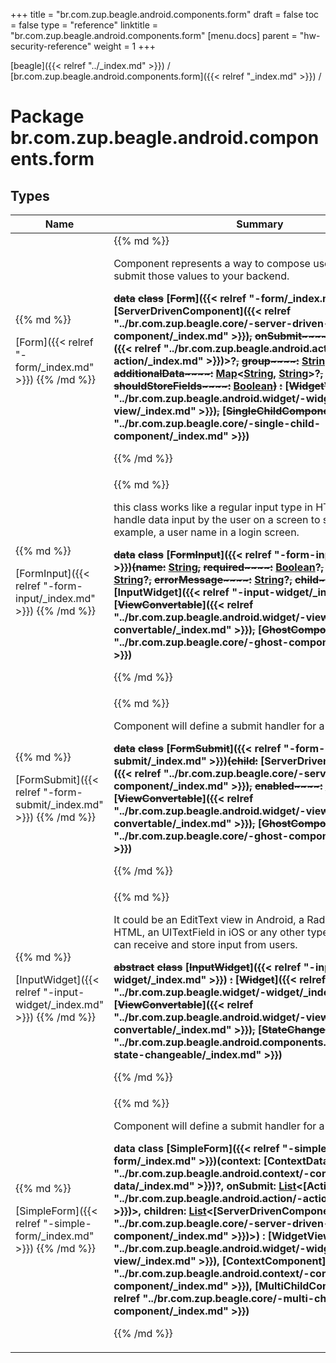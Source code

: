 +++
title = "br.com.zup.beagle.android.components.form"
draft = false
toc = false
type = "reference"
linktitle = "br.com.zup.beagle.android.components.form"
[menu.docs]
  parent = "hw-security-reference"
  weight = 1
+++

[beagle]({{< relref "../_index.md" >}}) / [br.com.zup.beagle.android.components.form]({{< relref "_index.md" >}}) / 



# Package br.com.zup.beagle.android.components.form  


## Types  
<table>
  
<thead>
<tr>
<th>
Name  
</th>
<th>
Summary  
</th>
  
</tr>
</thead>
<tbody>
<tr>
<td>
{{% md %}}

[Form]({{< relref "-form/_index.md" >}})
{{% /md %}}
</td>
<td>
{{% md %}}



Component represents a way to compose user inputs and submit  those values to your backend.

  
  
<b>~~data~~ ~~class~~ [~~Form~~]({{< relref "-form/_index.md" >}})~~(~~~~**child**~~~~:~~ [ServerDrivenComponent]({{< relref "../br.com.zup.beagle.core/-server-driven-component/_index.md" >}})~~,~~ ~~**onSubmit**~~~~:~~ [List](https://kotlinlang.org/api/latest/jvm/stdlib/kotlin.collections/-list/index.html)<[Action]({{< relref "../br.com.zup.beagle.android.action/-action/_index.md" >}})>?~~,~~ ~~**group**~~~~:~~ [String](https://kotlinlang.org/api/latest/jvm/stdlib/kotlin/-string/index.html)?~~,~~ ~~**additionalData**~~~~:~~ [Map](https://kotlinlang.org/api/latest/jvm/stdlib/kotlin.collections/-map/index.html)<[String](https://kotlinlang.org/api/latest/jvm/stdlib/kotlin/-string/index.html), [String](https://kotlinlang.org/api/latest/jvm/stdlib/kotlin/-string/index.html)>?~~,~~ ~~**shouldStoreFields**~~~~:~~ [Boolean](https://kotlinlang.org/api/latest/jvm/stdlib/kotlin/-boolean/index.html)~~)~~ ~~:~~ [~~WidgetView~~]({{< relref "../br.com.zup.beagle.android.widget/-widget-view/_index.md" >}})~~,~~ [~~SingleChildComponent~~]({{< relref "../br.com.zup.beagle.core/-single-child-component/_index.md" >}})</b>  



{{% /md %}}
</td>
</tr>

<tr>
<td>
{{% md %}}

[FormInput]({{< relref "-form-input/_index.md" >}})
{{% /md %}}
</td>
<td>
{{% md %}}



this class works like a regular input type in HTML. It will handle data input by the user on a screen to submit, for example, a user name in a login screen.

  
  
<b>~~data~~ ~~class~~ [~~FormInput~~]({{< relref "-form-input/_index.md" >}})~~(~~~~**name**~~~~:~~ [String](https://kotlinlang.org/api/latest/jvm/stdlib/kotlin/-string/index.html)~~,~~ ~~**required**~~~~:~~ [Boolean](https://kotlinlang.org/api/latest/jvm/stdlib/kotlin/-boolean/index.html)?~~,~~ ~~**validator**~~~~:~~ [String](https://kotlinlang.org/api/latest/jvm/stdlib/kotlin/-string/index.html)?~~,~~ ~~**errorMessage**~~~~:~~ [String](https://kotlinlang.org/api/latest/jvm/stdlib/kotlin/-string/index.html)?~~,~~ ~~**child**~~~~:~~ [InputWidget]({{< relref "-input-widget/_index.md" >}})~~)~~ ~~:~~ [~~ViewConvertable~~]({{< relref "../br.com.zup.beagle.android.widget/-view-convertable/_index.md" >}})~~,~~ [~~GhostComponent~~]({{< relref "../br.com.zup.beagle.core/-ghost-component/_index.md" >}})</b>  



{{% /md %}}
</td>
</tr>

<tr>
<td>
{{% md %}}

[FormSubmit]({{< relref "-form-submit/_index.md" >}})
{{% /md %}}
</td>
<td>
{{% md %}}



Component will define a submit handler for a form.

  
  
<b>~~data~~ ~~class~~ [~~FormSubmit~~]({{< relref "-form-submit/_index.md" >}})~~(~~~~**child**~~~~:~~ [ServerDrivenComponent]({{< relref "../br.com.zup.beagle.core/-server-driven-component/_index.md" >}})~~,~~ ~~**enabled**~~~~:~~ [Boolean](https://kotlinlang.org/api/latest/jvm/stdlib/kotlin/-boolean/index.html)~~)~~ ~~:~~ [~~ViewConvertable~~]({{< relref "../br.com.zup.beagle.android.widget/-view-convertable/_index.md" >}})~~,~~ [~~GhostComponent~~]({{< relref "../br.com.zup.beagle.core/-ghost-component/_index.md" >}})</b>  



{{% /md %}}
</td>
</tr>

<tr>
<td>
{{% md %}}

[InputWidget]({{< relref "-input-widget/_index.md" >}})
{{% /md %}}
</td>
<td>
{{% md %}}



<p>It could be an EditText view in Android, a Radio button in HTML, an UITextField in iOS or any other type of view that can receive and store input from users. </p> 

  
  
<b>~~abstract~~ ~~class~~ [~~InputWidget~~]({{< relref "-input-widget/_index.md" >}}) ~~:~~ [~~Widget~~]({{< relref "../br.com.zup.beagle.widget/-widget/_index.md" >}})~~,~~ [~~ViewConvertable~~]({{< relref "../br.com.zup.beagle.android.widget/-view-convertable/_index.md" >}})~~,~~ [~~StateChangeable~~]({{< relref "../br.com.zup.beagle.android.components.form.observer/-state-changeable/_index.md" >}})</b>  



{{% /md %}}
</td>
</tr>

<tr>
<td>
{{% md %}}

[SimpleForm]({{< relref "-simple-form/_index.md" >}})
{{% /md %}}
</td>
<td>
{{% md %}}



Component will define a submit handler for a SimpleForm.

  
  
<b>data class [SimpleForm]({{< relref "-simple-form/_index.md" >}})(**context**: [ContextData]({{< relref "../br.com.zup.beagle.android.context/-context-data/_index.md" >}})?, **onSubmit**: [List](https://kotlinlang.org/api/latest/jvm/stdlib/kotlin.collections/-list/index.html)<[Action]({{< relref "../br.com.zup.beagle.android.action/-action/_index.md" >}})>, **children**: [List](https://kotlinlang.org/api/latest/jvm/stdlib/kotlin.collections/-list/index.html)<[ServerDrivenComponent]({{< relref "../br.com.zup.beagle.core/-server-driven-component/_index.md" >}})>) : [WidgetView]({{< relref "../br.com.zup.beagle.android.widget/-widget-view/_index.md" >}}), [ContextComponent]({{< relref "../br.com.zup.beagle.android.context/-context-component/_index.md" >}}), [MultiChildComponent]({{< relref "../br.com.zup.beagle.core/-multi-child-component/_index.md" >}})</b>  



{{% /md %}}
</td>
</tr>

</tbody>
</table>

